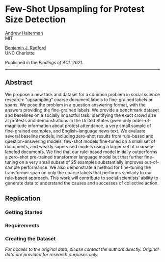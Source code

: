 # Few-Shot Upsampling for Protest Size Detection

[Andrew Halterman](https://andrewhalterman.com)  
MIT 

[Benjamin J. Radford](https://benradford.com)  
UNC Charlotte 

Published in the *Findings of ACL 2021*.

<hr>
 
## Abstract

We propose a new task and dataset for a common problem in social science research: "upsampling" coarse document labels to fine-grained labels or spans. We pose the  problem in a question answering format, with the answers providing the fine-grained labels. We provide a benchmark dataset and baselines on a socially impactful task: identifying the exact crowd size at protests and demonstrations in the United States given only order-of-magnitude information about protest attendance, a very small sample of fine-grained examples, and English-language news text. We evaluate several baseline models, including zero-shot results from rule-based and question-answering models, few-shot models fine-tuned on a small set of documents, and weakly supervised models using a larger set of coarsely-labeled documents. We find that our rule-based model initially outperforms a zero-shot pre-trained transformer language model but that further fine-tuning on a very small subset of 25 examples substantially improves out-of-sample performance. We also demonstrate a method for fine-tuning the transformer span on only the coarse labels that performs similarly to our rule-based approach. This work will contribute to social scientists' ability to generate data to understand the causes and successes of collective action. 

## Replication

### Getting Started

### Requirements

### Creating the Dataset

*For access to the original data, please contact the authors directly. Original data are provided for research purposes only.*
